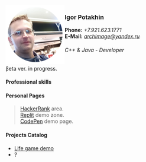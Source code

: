 <img src="2022-09-14_11-15-31.png" align="left" width="160" height="160">

### Igor Potakhin
<strong>Phone:</strong> <em>+7.921.623.1771</em><br>
<strong>E-Mail:</strong> <em>archimage@yandex.ru</em>
###### C++ & Java - Developer

βeta ver. in progress.<br>

#### Professional skills


#### Personal Pages

> [HackerRank](https://www.hackerrank.com/archimage) area.<br>
> [Replit](https://replit.com/@archimage) demo zone.<br>
> [CodePen](https://codepen.io/archimage_wiz) demo page.<br>

#### Projects Catalog

+ [Life game demo](https://replit.com/@archimage/CPPCurs1Life)
+ ?

